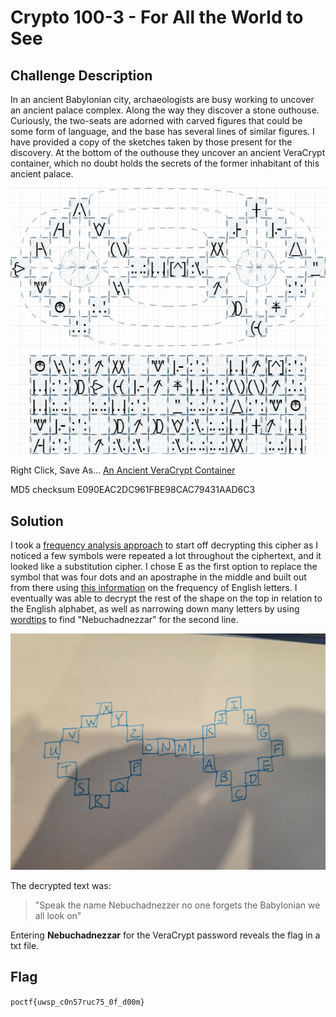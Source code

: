 # Crypto 100-3 - For All the World to See

## Challenge Description
In an ancient Babylonian city, archaeologists are busy working to uncover an ancient palace complex. Along the way they discover a stone outhouse. Curiously, the two-seats are adorned with carved figures that could be some form of language, and the base has several lines of similar figures. I have provided a copy of the sketches taken by those present for the discovery. At the bottom of the outhouse they uncover an ancient VeraCrypt container, which no doubt holds the secrets of the former inhabitant of this ancient palace.

![Crypto100-3.png](Given/Crypto100-3.png)

Right Click, Save As... [An Ancient VeraCrypt Container](https://pointeroverflowctf.com/static/Crypto100-3)

MD5 checksum E090EAC2DC961FBE98CAC79431AAD6C3

## Solution
I took a [frequency analysis approach](https://en.wikipedia.org/wiki/Frequency_analysis) to start off decrypting this cipher as I noticed a few symbols were repeated a lot throughout the ciphertext, and it looked like a substitution cipher. I chose E as the first option to replace the symbol that was four dots and an apostraphe in the middle and built out from there using [this information](https://pi.math.cornell.edu/~mec/2003-2004/cryptography/subs/frequencies.html) on the frequency of English letters. I eventually was able to decrypt the rest of the shape on the top in relation to the English alphabet, as well as narrowing down many letters by using [wordtips](https://word.tips/) to find "Nebuchadnezzar" for the second line.

![Cipher.jpg](Photos/Cipher.jpg)

The decrypted text was:
>"Speak the name Nebuchadnezzer no one forgets the Babylonian we all look on"

Entering **Nebuchadnezzar** for the VeraCrypt password reveals the flag in a txt file.

## Flag
`poctf{uwsp_c0n57ruc75_0f_d00m}`